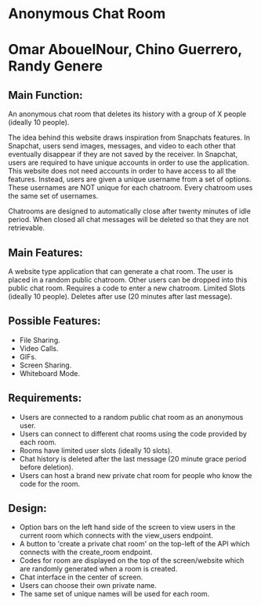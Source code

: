 
# Anonymous Chat Room
# Omar AbouelNour, Chino Guerrero, Randy Genere

## Main Function:

An anonymous chat room that deletes its history with a group of X people
(ideally 10 people).

The idea behind this website draws inspiration from Snapchats features. In Snapchat, users send images, messages, 
and video to each other that eventually disappear if they are not saved by the receiver. In Snapchat, users are
required to have unique accounts in order to use the application. This website does not need accounts in order
to have access to all the features. Instead, users are given a unique username from a set of options. These
usernames are NOT unique for each chatroom. Every chatroom uses the same set of usernames.

Chatrooms are designed to automatically close after twenty minutes of idle period. When closed all chat messages
will be deleted so that they are not retrievable.

## Main Features:

A website type application that can generate a chat room.
The user is placed in a random public chatroom.
Other users can be dropped into this public chat room.
Requires a code to enter a new chatroom.
Limited Slots (ideally 10 people).
Deletes after use (20 minutes after last message).

## Possible Features:

- File Sharing.
- Video Calls.
- GIFs.
- Screen Sharing.
- Whiteboard Mode.

## Requirements:

- Users are connected to a random public chat room as an anonymous user.
- Users can connect to different chat rooms using the code provided by each room.
- Rooms have limited user slots (ideally 10 slots).
- Chat history is deleted after the last message (20 minute grace period before deletion).
- Users can host a brand new private chat room for people who know the code for the room.

## Design:


- Option bars on the left hand side of the screen to view users in the current room which connects with the view_users endpoint.
- A button to 'create a private chat room' on the top-left of the API which connects with the create_room endpoint.
- Codes for room are displayed on the top of the screen/website which are randomly generated when a room is created.
- Chat interface in the center of screen.
- Users can choose their own private name.
- The same set of unique names will be used for each room.


